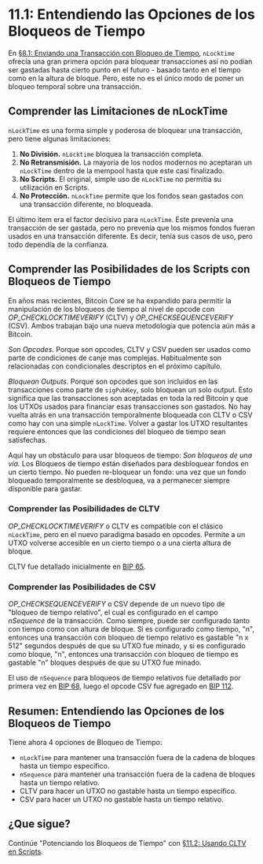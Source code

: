 # 11.1: Entendiendo las Opciones de los Bloqueos de Tiempo

En [§8.1: Enviando una Transacción con Bloqueo de Tiempo](08_1_Enviando_una_Transaccion_con_Bloqueo_de_Tiempo.md), `nLocktime` ofrecía una gran primera opción para bloquear transacciones así no podían ser gastadas hasta cierto punto en el futuro - basado tanto en el tiempo como en la altura de bloque. Pero, este no es el único modo de poner un bloqueo temporal sobre una transacción.

## Comprender las Limitaciones de nLockTime

`nLockTime` es una forma simple y poderosa de bloquear una transacción, pero tiene algunas limitaciones:

1. **No División.** `nLocktime` bloquea la transacción completa.
2. **No Retransmisión.** La mayoría de los nodos modernos no aceptaran un `nLockTime` dentro de la mempool hasta que este casi finalizado.
3. **No Scripts.** El original, simple uso de `nLockTime` no permitía su utilización en Scripts.
4. **No Protección.** `nLockTime` permite que los fondos sean gastados con una transacción diferente, no bloqueada.

El último item era el factor decisivo para `nLockTime`. Este prevenía una transacción de ser gastada, pero no prevenía que los mismos fondos fueran usados en una transacción diferente. Es decir, tenía sus casos de uso, pero todo dependía de la confianza.

## Comprender las Posibilidades de los Scripts con Bloqueos de Tiempo

En años mas recientes, Bitcoin Core se ha expandido para permitir la manipulación de los bloqueos de tiempo al nivel de opcode con _OP_CHECKLOCKTIMEVERIFY_ (CLTV) y _OP_CHECKSEQUENCEVERIFY_ (CSV). Ambos trabajan bajo una nueva metodología que potencia aún más a Bitcoin.

_Son Opcodes._ Porque son opcodes, CLTV y CSV pueden ser usados como parte de condiciones de canje mas complejas. Habitualmente son relacionadas con condicionales descriptos en el próximo capítulo.

_Bloquean Outputs._ Porque son opcodes que son incluidos en las transacciones como parte de `sigPubKey`, solo bloquean un solo output. Esto significa que las transacciones son aceptadas en toda la red Bitcoin y que los UTXOs usados para financiar esas transacciones son gastados. No hay vuelta atrás en una transacción temporalmente bloqueada con CLTV o CSV como hay con una simple `nLockTime`. Volver a gastar los UTXO resultantes requiere entonces que las condiciones del bloqueo de tiempo sean satisfechas.

Aquí hay un obstáculo para usar bloqueos de tiempo: _Son bloqueos de una vía._ Los Bloqueos de tiempo están diseñados para desbloquear fondos en un cierto tiempo. No pueden re-bloquear un fondo: una vez que un fondo bloqueado temporalmente se desbloquea, va a permanecer siempre disponible para gastar.

### Comprender las Posibilidades de CLTV

_OP_CHECKLOCKTIMEVERIFY_ o CLTV es compatible con el clásico `nLockTime`, pero en el nuevo paradigma basado en opcodes. Permite a un UTXO volverse accesible en un cierto tiempo o a una cierta altura de bloque.

CLTV fue detallado inicialmente en [BIP 65](https://github.com/bitcoin/bips/blob/master/bip-0065.mediawiki).

### Comprender las Posibilidades de CSV

_OP_CHECKSEQUENCEVERIFY_ o CSV depende de un nuevo tipo de "bloqueo de tiempo relativo", el cual es configurado en el campo _nSequence_ de la transacción. Como siempre, puede ser configurado tanto con tiempo como con altura de bloque. Si es configurado como tiempo, "n", entonces una transacción con bloqueo de tiempo relativo es gastable "n x 512" segundos después de que su UTXO fue minado, y si es configurado como bloque, "n", entonces una transacción con bloqueo de tiempo es gastable "n" bloques después de que su UTXO fue minado.

El uso de `nSequence` para bloqueos de tiempo relativos fue detallado por primera vez en [BIP 68](https://github.com/bitcoin/bips/blob/master/bip-0068.mediawiki), luego el opcode CSV fue agregado en [BIP 112](https://github.com/bitcoin/bips/blob/master/bip-0112.mediawiki).

## Resumen: Entendiendo las Opciones de los Bloqueos de Tiempo

Tiene ahora 4 opciones de Bloqueo de Tiempo:

* `nLockTime` para mantener una transacción fuera de la cadena de bloques hasta un tiempo específico.
* `nSequence` para mantener una transacción fuera de la cadena de bloques hasta un tiempo relativo.
* CLTV para hacer un UTXO no gastable hasta un tiempo específico.
* CSV para hacer un UTXO no gastable hasta un tiempo relativo.

## ¿Que sigue?

Continúe "Potenciando los Bloqueos de Tiempo" con [§11.2: Usando CLTV en Scripts](11_2_Usando_CLTV_en_Scripts.md). 
